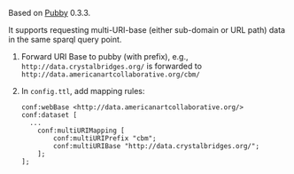 Based on [Pubby](http://wifo5-03.informatik.uni-mannheim.de/pubby/) 0.3.3.

It supports requesting multi-URI-base (either sub-domain or URL path) data in the same sparql query point.

1. Forward URI Base to pubby (with prefix),
e.g., `http://data.crystalbridges.org/` is forwarded to `http://data.americanartcollaborative.org/cbm/`

2. In `config.ttl`, add mapping rules:
    ```	
    conf:webBase <http://data.americanartcollaborative.org/>
    conf:dataset [
 	  ...
        conf:multiURIMapping [
            conf:multiURIPrefix "cbm";
            conf:multiURIBase "http://data.crystalbridges.org/";
        ];
    ];
    ```
